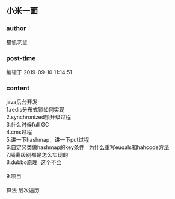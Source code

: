## 小米一面
### author 
猫抓老鼠
### post-time 

编辑于  2019-09-10 11:14:51
### content 
<div class="post-topic-des nc-post-content">
 java后台开发
 <br/>
 <div>
  1.redis分布式锁如何实现
 </div>
 <div>
  2.synchronized锁升级过程
 </div>
 <div>
  3.什么时候full GC
 </div>
 <div>
  4.cms过程
 </div>
 <div>
  5.讲一下hashmap，讲一下put过程
 </div>
 <div>
  6.自定义类做hashmap的key条件   为什么重写euqals和hahcode方法
 </div>
 <div>
  7.隔离级别都是怎么实现的
 </div>
 <div>
  8.dubbo原理  这个不会
 </div>
 <div>
  <br/>
 </div>
 <div>
  9.项目
 </div>
 <div>
  <br/>
 </div>
 <div>
  算法 层次遍历
 </div>
</div>
